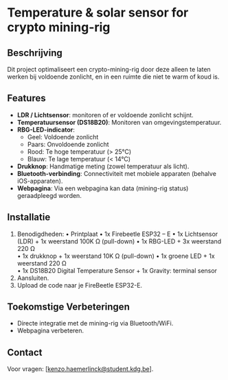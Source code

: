 # Temperature & solar sensor for crypto mining-rig

## Beschrijving
Dit project optimaliseert een crypto-mining-rig door deze alleen te laten werken bij voldoende zonlicht, en in een ruimte die niet te warm of koud is. 

## Features
- **LDR / Lichtsensor**: monitoren of er voldoende zonlicht schijnt.
- **Temperatuursensor (DS18B20)**: Monitoren van omgevingstemperatuur.
- **RBG-LED-indicator**:
  - Geel: Voldoende zonlicht 
  - Paars: Onvoldoende zonlicht 
  - Rood: Te hoge temperatuur (> 25°C)
  - Blauw: Te lage temperatuur (< 14°C)
- **Drukknop**: Handmatige meting (zowel temperatuur als licht).
- **Bluetooth-verbinding**: Connectiviteit met mobiele apparaten (behalve iOS-apparaten).
- **Webpagina**: Via een webpagina kan data (mining-rig status) geraadpleegd worden. 

## Installatie
1. Benodigdheden: 
  •	Printplaat 
  •	1x Firebeetle ESP32 – E
  •	1x Lichtsensor (LDR) + 1x weerstand 100K Ω (pull-down)
  •	1x RBG-LED + 3x weerstand 220 Ω		
  •	1x drukknop + 1x weerstand 10K Ω (pull-down)
  •	1x groene LED + 1x weerstand 220 Ω	
  •	1x DS18B20 Digital Temperature Sensor + 1x Gravity: terminal sensor 
2. Aansluiten. 
3. Upload de code naar je FireBeetle ESP32-E.

## Toekomstige Verbeteringen
- Directe integratie met de mining-rig via Bluetooth/WiFi.
- Webpagina verbeteren.

## Contact
Voor vragen: [kenzo.haemerlinck@student.kdg.be].

